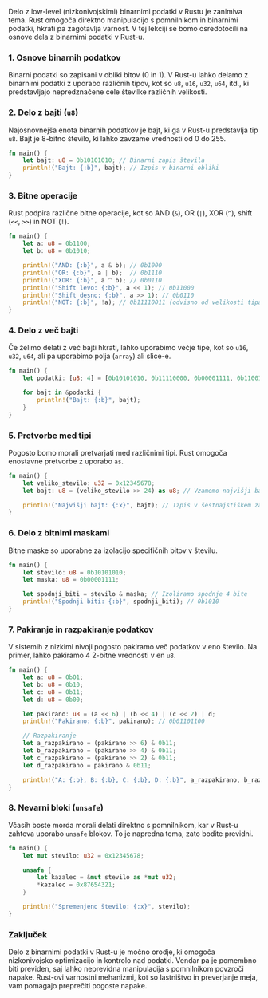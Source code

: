 Delo z low-level (nizkonivojskimi) binarnimi podatki v Rustu je zanimiva tema. Rust omogoča direktno manipulacijo s pomnilnikom in binarnimi podatki, hkrati pa zagotavlja varnost. V tej lekciji se bomo osredotočili na osnove dela z binarnimi podatki v Rust-u.

### 1. Osnove binarnih podatkov

Binarni podatki so zapisani v obliki bitov (0 in 1). V Rust-u lahko delamo z binarnimi podatki z uporabo različnih tipov, kot so `u8`, `u16`, `u32`, `u64`, itd., ki predstavljajo nepredznačene cele številke različnih velikosti.

### 2. Delo z bajti (`u8`)

Najosnovnejša enota binarnih podatkov je bajt, ki ga v Rust-u predstavlja tip `u8`. Bajt je 8-bitno število, ki lahko zavzame vrednosti od 0 do 255.

```rust
fn main() {
    let bajt: u8 = 0b10101010; // Binarni zapis števila
    println!("Bajt: {:b}", bajt); // Izpis v binarni obliki
}
```

### 3. Bitne operacije

Rust podpira različne bitne operacije, kot so AND (`&`), OR (`|`), XOR (`^`), shift (`<<`, `>>`) in NOT (`!`).

```rust
fn main() {
    let a: u8 = 0b1100;
    let b: u8 = 0b1010;

    println!("AND: {:b}", a & b); // 0b1000
    println!("OR: {:b}", a | b);  // 0b1110
    println!("XOR: {:b}", a ^ b); // 0b0110
    println!("Shift levo: {:b}", a << 1); // 0b11000
    println!("Shift desno: {:b}", a >> 1); // 0b0110
    println!("NOT: {:b}", !a); // 0b11110011 (odvisno od velikosti tipa)
}
```

### 4. Delo z več bajti

Če želimo delati z več bajti hkrati, lahko uporabimo večje tipe, kot so `u16`, `u32`, `u64`, ali pa uporabimo polja (`array`) ali slice-e.

```rust
fn main() {
    let podatki: [u8; 4] = [0b10101010, 0b11110000, 0b00001111, 0b11001100];

    for bajt in &podatki {
        println!("Bajt: {:b}", bajt);
    }
}
```

### 5. Pretvorbe med tipi

Pogosto bomo morali pretvarjati med različnimi tipi. Rust omogoča enostavne pretvorbe z uporabo `as`.

```rust
fn main() {
    let veliko_stevilo: u32 = 0x12345678;
    let bajt: u8 = (veliko_stevilo >> 24) as u8; // Vzamemo najvišji bajt

    println!("Najvišji bajt: {:x}", bajt); // Izpis v šestnajstiškem zapisu
}
```

### 6. Delo z bitnimi maskami

Bitne maske so uporabne za izolacijo specifičnih bitov v številu.

```rust
fn main() {
    let stevilo: u8 = 0b10101010;
    let maska: u8 = 0b00001111;

    let spodnji_biti = stevilo & maska; // Izoliramo spodnje 4 bite
    println!("Spodnji biti: {:b}", spodnji_biti); // 0b1010
}
```

### 7. Pakiranje in razpakiranje podatkov

V sistemih z nizkimi nivoji pogosto pakiramo več podatkov v eno število. Na primer, lahko pakiramo 4 2-bitne vrednosti v en `u8`.

```rust
fn main() {
    let a: u8 = 0b01;
    let b: u8 = 0b10;
    let c: u8 = 0b11;
    let d: u8 = 0b00;

    let pakirano: u8 = (a << 6) | (b << 4) | (c << 2) | d;
    println!("Pakirano: {:b}", pakirano); // 0b01101100

    // Razpakiranje
    let a_razpakirano = (pakirano >> 6) & 0b11;
    let b_razpakirano = (pakirano >> 4) & 0b11;
    let c_razpakirano = (pakirano >> 2) & 0b11;
    let d_razpakirano = pakirano & 0b11;

    println!("A: {:b}, B: {:b}, C: {:b}, D: {:b}", a_razpakirano, b_razpakirano, c_razpakirano, d_razpakirano);
}
```

### 8. Nevarni bloki (`unsafe`)

Včasih boste morda morali delati direktno s pomnilnikom, kar v Rust-u zahteva uporabo `unsafe` blokov. To je napredna tema, zato bodite previdni.

```rust
fn main() {
    let mut stevilo: u32 = 0x12345678;

    unsafe {
        let kazalec = &mut stevilo as *mut u32;
        *kazalec = 0x87654321;
    }

    println!("Spremenjeno število: {:x}", stevilo);
}
```

### Zaključek

Delo z binarnimi podatki v Rust-u je močno orodje, ki omogoča nizkonivojsko optimizacijo in kontrolo nad podatki. Vendar pa je pomembno biti previden, saj lahko neprevidna manipulacija s pomnilnikom povzroči napake. Rust-ovi varnostni mehanizmi, kot so lastništvo in preverjanje meja, vam pomagajo preprečiti pogoste napake.

